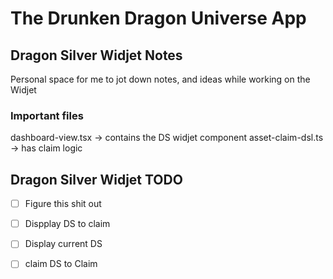 # The Drunken Dragon Universe App

## Dragon Silver Widjet Notes
Personal space for me to jot down notes, and ideas while working on the Widjet

### Important files
dashboard-view.tsx -> contains the DS widjet component
asset-claim-dsl.ts -> has claim logic

## Dragon Silver Widjet TODO

- [ ] Figure this shit out
- [ ] Dispplay DS to claim
- [ ] Display current DS
- [ ] claim DS to Claim


